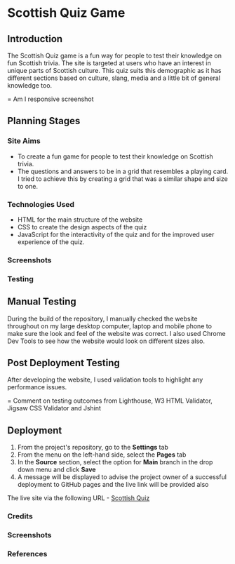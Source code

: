 # Scottish Quiz Game

## Introduction

The Scottish Quiz game is a fun way for people to test their knowledge on fun Scottish trivia. The site is targeted at users who have an interest in unique parts of Scottish culture. This quiz suits this demographic as it has different sections based on culture, slang, media and a little bit of general knowledge too.

= Am I responsive screenshot

## Planning Stages

### Site Aims

- To create a fun game for people to test their knowledge on Scottish trivia.
- The questions and answers to be in a grid that resembles a playing card. I tried to achieve this by creating a grid that was a similar shape and size to one.
  
### Technologies Used

- HTML for the main structure of the website
- CSS to create the design aspects of the quiz
- JavaScript for the interactivity of the quiz and for the improved user experience of the quiz.

### Screenshots

### Testing

## Manual Testing

During the build of the repository, I manually checked the website throughout on my large desktop computer, laptop and mobile phone to make sure the look and feel of the website was correct. I also used Chrome Dev Tools to see how the website would look on different sizes also.

## Post Deployment Testing

After developing the website, I used validation tools to highlight any performance issues.

= Comment on testing outcomes from Lighthouse, W3 HTML Validator, Jigsaw CSS Validator and Jshint


## Deployment

1. From the project's repository, go to the **Settings** tab
2. From the menu on the left-hand side, select the **Pages** tab
3. In the **Source** section, select the option for **Main** branch in the drop down menu and click **Save**
4. A message will be displayed to advise the project owner of a successful deployment to GitHub pages and the live link will be provided also

The live site via the following URL - [Scottish Quiz](https://justkirst.github.io/scottish-quiz/)

### Credits

### Screenshots

### References